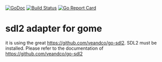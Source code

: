 [![GoDoc](https://godoc.org/github.com/GomeBox/sdl2?status.svg)](https://godoc.org/github.com/GomeBox/sdl2) [![Build Status](https://travis-ci.com/GomeBox/sdl2.svg?branch=main)](https://travis-ci.com/GomeBox/sdl2) [![Go Report Card](https://goreportcard.com/badge/github.com/GomeBox/sdl2)](https://goreportcard.com/report/github.com/GomeBox/sdl2)

# sdl2 adapter for gome

it is using the great https://github.com/veandco/go-sdl2.
SDL2 must be installed. Please refer to the documentation of https://github.com/veandco/go-sdl2
